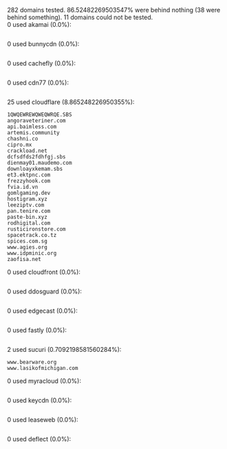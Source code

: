 282 domains tested. 86.52482269503547% were behind nothing (38 were behind something). 11 domains could not be tested.<br>
0 used akamai (0.0%):
```

```

0 used bunnycdn (0.0%):
```

```

0 used cachefly (0.0%):
```

```

0 used cdn77 (0.0%):
```

```

25 used cloudflare (8.865248226950355%):
```
1QWQEWREWQWEQWRQE.SBS
angoraveteriner.com
api.baimless.com
artemis.community
chashni.co
cipro.mx
crackload.net
dcfsdfds2fdhfgj.sbs
dienmay01.maudemo.com
downloayxkemam.sbs
et3.ektpnc.com
frezzyhook.com
fvia.id.vn
gomlgaming.dev
hostigram.xyz
leeziptv.com
pan.tenire.com
paste-bin.xyz
rodhigital.com
rusticironstore.com
spacetrack.co.tz
spices.com.sg
www.agies.org
www.idpminic.org
zaofisa.net
```

0 used cloudfront (0.0%):
```

```

0 used ddosguard (0.0%):
```

```

0 used edgecast (0.0%):
```

```

0 used fastly (0.0%):
```

```

2 used sucuri (0.7092198581560284%):
```
www.bearware.org
www.lasikofmichigan.com
```

0 used myracloud (0.0%):
```

```

0 used keycdn (0.0%):
```

```

0 used leaseweb (0.0%):
```

```

0 used deflect (0.0%):
```

```
